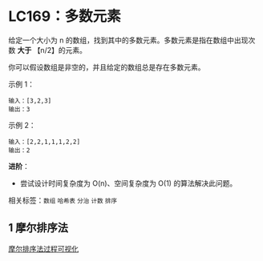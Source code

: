 # LC169：多数元素

给定一个大小为 n 的数组，找到其中的多数元素。多数元素是指在数组中出现次数 **大于** 【n/2】的元素。

你可以假设数组是非空的，并且给定的数组总是存在多数元素。

示例 1：

```
输入：[3,2,3]
输出：3
```

示例 2：

```
输入：[2,2,1,1,1,2,2]
输出：2
```

**进阶**：

* 尝试设计时间复杂度为 O(n)、空间复杂度为 O(1) 的算法解决此问题。

相关标签：`数组` `哈希表` `分治` `计数` `排序` 

## 1 摩尔排序法
[摩尔排序法过程可视化](https://www.cs.utexas.edu/users/moore/best-ideas/mjrty/index.html)